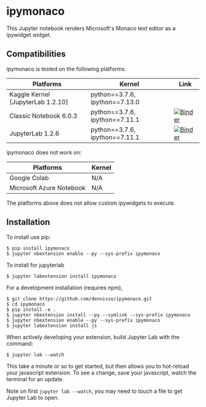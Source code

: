 ipymonaco
=========

This Jupyter notebook renders Microsoft's Monaco text editor as a ipywidget widget.

Compatibilities 
---------------
ipymonaco is tested on the following platforms.

| Platforms                         | Kernel                         | Link                                                         |
| --------------------------------- | ------------------------------ | ------------------------------------------------------------ |
| Kaggle Kernel [JupyterLab 1.2.10] | python==3.7.6, ipython==7.13.0 |                                                              |
| Classic Notebook 6.0.3            | python==3.7.6, ipython==7.11.1 | [![Binder](https://mybinder.org/badge_logo.svg)](https://mybinder.org/v2/gh/sodennis/ipymonaco/master?filepath=docs%2Fnotebook%2Fipymonaco.ipynb) |
| JupyterLab 1.2.6                  | python==3.7.6, ipython==7.11.1 | [![Binder](https://mybinder.org/badge_logo.svg)](https://mybinder.org/v2/gh/sodennis/ipymonaco/master?filepath=docs%2Fnotebook%2Fipymonaco.ipynb) |

ipymonaco does not work on:

| Platforms                | Kernel |
| ------------------------ | ------ |
| Google Colab             | N/A    |
| Microsoft Azure Notebook | N/A    |

The platforms above does not allow custom ipywidgets to execute.



Installation
------------

To install use pip:

    $ pip install ipymonaco
    $ jupyter nbextension enable --py --sys-prefix ipymonaco

To install for jupyterlab

    $ jupyter labextension install ipymonaco

For a development installation (requires npm),

    $ git clone https://github.com/dennisso/ipymonaco.git
    $ cd ipymonaco
    $ pip install -e .
    $ jupyter nbextension install --py --symlink --sys-prefix ipymonaco
    $ jupyter nbextension enable --py --sys-prefix ipymonaco
    $ jupyter labextension install js

When actively developing your extension, build Jupyter Lab with the command:

    $ jupyter lab --watch

This take a minute or so to get started, but then allows you to hot-reload your javascript extension.
To see a change, save your javascript, watch the terminal for an update.

Note on first `jupyter lab --watch`, you may need to touch a file to get Jupyter Lab to open.

